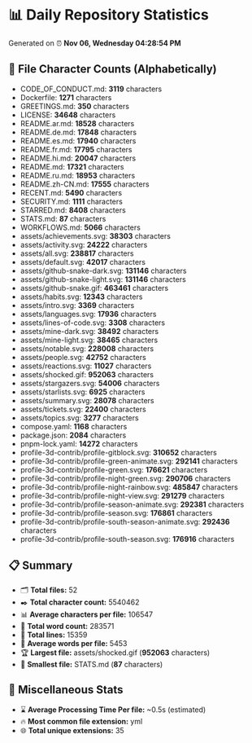 # 📊 Daily Repository Statistics
Generated on ⏰ **Nov 06, Wednesday 04:28:54 PM**

## 📂 File Character Counts (Alphabetically)
- CODE_OF_CONDUCT.md: **3119** characters
- Dockerfile: **1271** characters
- GREETINGS.md: **350** characters
- LICENSE: **34648** characters
- README.ar.md: **18528** characters
- README.de.md: **17848** characters
- README.es.md: **17940** characters
- README.fr.md: **17795** characters
- README.hi.md: **20047** characters
- README.md: **17321** characters
- README.ru.md: **18953** characters
- README.zh-CN.md: **17555** characters
- RECENT.md: **5490** characters
- SECURITY.md: **1111** characters
- STARRED.md: **8408** characters
- STATS.md: **87** characters
- WORKFLOWS.md: **5066** characters
- assets/achievements.svg: **38303** characters
- assets/activity.svg: **24222** characters
- assets/all.svg: **238817** characters
- assets/default.svg: **42017** characters
- assets/github-snake-dark.svg: **131146** characters
- assets/github-snake-light.svg: **131146** characters
- assets/github-snake.gif: **463461** characters
- assets/habits.svg: **12343** characters
- assets/intro.svg: **3369** characters
- assets/languages.svg: **17936** characters
- assets/lines-of-code.svg: **3308** characters
- assets/mine-dark.svg: **38492** characters
- assets/mine-light.svg: **38465** characters
- assets/notable.svg: **228008** characters
- assets/people.svg: **42752** characters
- assets/reactions.svg: **11027** characters
- assets/shocked.gif: **952063** characters
- assets/stargazers.svg: **54006** characters
- assets/starlists.svg: **6925** characters
- assets/summary.svg: **28078** characters
- assets/tickets.svg: **22400** characters
- assets/topics.svg: **3277** characters
- compose.yaml: **1168** characters
- package.json: **2084** characters
- pnpm-lock.yaml: **14272** characters
- profile-3d-contrib/profile-gitblock.svg: **310652** characters
- profile-3d-contrib/profile-green-animate.svg: **292141** characters
- profile-3d-contrib/profile-green.svg: **176621** characters
- profile-3d-contrib/profile-night-green.svg: **290706** characters
- profile-3d-contrib/profile-night-rainbow.svg: **485847** characters
- profile-3d-contrib/profile-night-view.svg: **291279** characters
- profile-3d-contrib/profile-season-animate.svg: **292381** characters
- profile-3d-contrib/profile-season.svg: **176861** characters
- profile-3d-contrib/profile-south-season-animate.svg: **292436** characters
- profile-3d-contrib/profile-south-season.svg: **176916** characters

## 📋 Summary
- 🗂️ **Total files:** 52
- ✒️ **Total character count:** 5540462
- 📊 **Average characters per file:** 106547
- 📝 **Total word count:** 283571
- 🧾 **Total lines:** 15359
- 📐 **Average words per file:** 5453
- 🏆 **Largest file:** assets/shocked.gif (**952063** characters)
- 🥉 **Smallest file:** STATS.md (**87** characters)

## 🌟 Miscellaneous Stats
- ⌛ **Average Processing Time Per file:** ~0.5s (estimated)
- 🔥 **Most common file extension:** yml
- 🌐 **Total unique extensions:** 35
